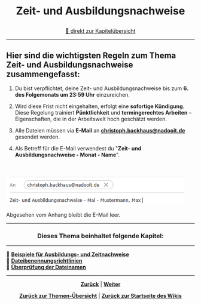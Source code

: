 # <p align="center">Zeit- und Ausbildungsnachweise</p>

<p align="center">
<a href="#dieses-thema-beinhaltet-folgende-kapitel">🚀 direkt zur Kapitelübersicht</a>
</p>

---

## Hier sind die wichtigsten Regeln zum Thema Zeit- und Ausbildungsnachweise zusammengefasst:

1. Du bist verpflichtet, deine Zeit- und Ausbildungsnachweise bis zum **6. des Folgemonats um 23:59 Uhr** einzureichen.

2. Wird diese Frist nicht eingehalten, erfolgt eine **sofortige Kündigung**.
   Diese Regelung trainiert **Pünktlichkeit** und **termingerechtes Arbeiten** – Eigenschaften, die in der Arbeitswelt hoch geschätzt werden.

3. Alle Dateien müssen via **E-Mail** an [**christoph.backhaus@nadooit.de**](mailto:christoph.backhaus@nadooit.de) gesendet werden.

4. Als Betreff für die E-Mail verwendest du "**Zeit- und Ausbildungsnachweise - Monat - Name**".

<br>

![alt text](image-2.png)



Abgesehen vom Anhang bleibt die E-Mail leer.

---

### <p align="center">Dieses Thema beinhaltet folgende Kapitel:</p>

---

🔹 [**Beispiele für Ausbildungs- und Zeitnachweise**](/docs/01-organisation/02-zeit_und_ausbildungsnachweise/01-beispiele/README.md) </br>
🔹 [**Dateibenennungsrichtlinien**](/docs/01-organisation/02-zeit_und_ausbildungsnachweise/02-dateibenennung/README.md) </br>
🔹 [**Überprüfung der Dateinamen**](/docs/01-organisation/02-zeit_und_ausbildungsnachweise/03-ueberpruefung/README.md) </br>

---

<p align="center">
<a href="/docs/01-organisation/01-zeiterfassung/README.md"><strong>Zurück</strong></a> | 
<a href="/docs/01-organisation/02-zeit_und_ausbildungsnachweise/01-beispiele/README.md"><strong>Weiter</strong></a>
</p>

<p align="center">
<a href="/docs/01-organisation/README.md/#dieser-themenbereich-beinhaltet-folgende-themen"><strong>Zurück zur Themen-Übersicht</strong></a> | <a href="/docs/00-willkommen/README.md"><strong>Zurück zur Startseite des Wikis</strong></a>
</p>